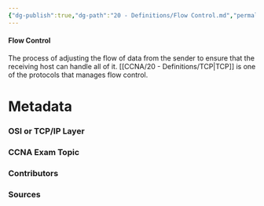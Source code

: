 ```yaml
---
{"dg-publish":true,"dg-path":"20 - Definitions/Flow Control.md","permalink":"/20-definitions/flow-control/","tags":["defs_ccna"]}
---
```


#### Flow Control
The process of adjusting the flow of data from the sender to ensure that the receiving host can handle all of it. [[CCNA/20 - Definitions/TCP\|TCP]] is one of the protocols that manages flow control.

# Metadata
### OSI or TCP/IP Layer

### CCNA Exam Topic

### Contributors

### Sources


